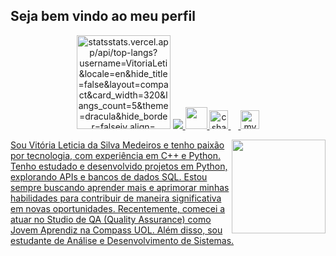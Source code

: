 <h2 align="left">Seja bem vindo ao meu perfil</h2>
<div align="center">
  <img src="https://github-readme-stats.vercel.app/api?username=VitoriaLeti&hide_title=false&hide_rank=false&show_icons=true&include_all_commits=true&count_private=true&disable_animations=false&theme=dracula&locale=en&hide_border=false" height="150" alt="statsstats.vercel.app/api/top-langs?username=VitoriaLeti&locale=en&hide_title=false&layout=compact&card_width=320&langs_count=5&theme=dracula&hide_border=falseiv align="left">
  <a href="https://www.instagram.com/vitorialeticia_14?igsh=aGl4bTAwaXd5bTQ2" target="_blank">
    <img src="https://img.shields.io/static/v1?message=Instagram&logo=instagram&label=&color=E4405F&logoColor=white&labelColor=&style=for-the-b>
  <a href="https://www.linkedin.com/in/vitoria-leticia-da-silva-medeiros-174a972b1/" target="_blank">
    <img src="https://img.shields.io/static/v1?message=LinkedIn&logo=linkedin&label=&color=0077B5&logoColor=white&labelColor=&style=for-the-badge" height="35icons/cplusplus/cplusplus-original.svg" height />
  <img src="https://cdn.jsdelivr.net/gh/devicons/devicon/icons/csharp/csharp-original.svg" height="30" alt="csharp logo" />
  <img width="12" />
  <img src="https://cdn.jsdelivr.net/gh/devicons/devicon/icons/mysql/mysql-original.svg" height="30" alt="mysql logo" />
</div>
<img align="right" height="150" src="https://i.imgflip.com/65efzo.gif" />
<p align="left">Sou Vitória Leticia da Silva Medeiros e tenho paixão por tecnologia, com experiência em C++ e Python. Tenho estudado e desenvolvido projetos em Python, explorando APIs e bancos de dados SQL. Estou sempre buscando aprender mais e aprimorar minhas habilidades para contribuir de maneira significativa em novas oportunidades. Recentemente, comecei a atuar no Studio de QA (Quality Assurance) como Jovem Aprendiz na Compass UOL. Além disso, sou estudante de Análise e Desenvolvimento de Sistemas.</p>
<br clear="both">


